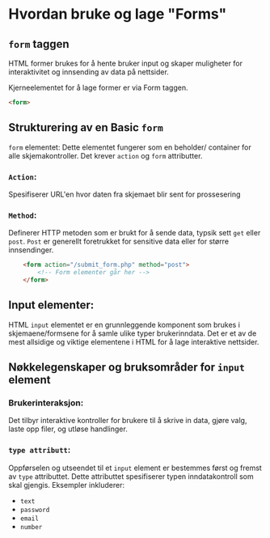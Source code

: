 # Hvordan bruke og lage "Forms"

## `form` taggen

HTML former brukes for å hente bruker input og skaper muligheter for interaktivitet og innsending av data på nettsider. 

Kjerneelementet for å lage former er via Form taggen.

```html
<form>
```

## Strukturering av en Basic `form`
`form` elementet: Dette elementet fungerer som en beholder/ container for alle skjemakontroller. Det krever `action` og `form` attributter.

### `Action`: 
Spesifiserer URL'en hvor daten fra skjemaet blir sent for prossesering


### `Method`:
Definerer HTTP metoden som er brukt for å sende data, typsik sett `get` eller `post`. `Post` er generellt foretrukket for sensitive data eller for større innsendinger.

```html
    <form action="/submit_form.php" method="post">
        <!-- Form elementer går her -->
    </form>
```
## Input elementer:
HTML `input` elementet er en grunnleggende komponent som brukes i skjemaene/formsene for å samle ulike typer brukerinndata. Det er et av de mest allsidige og viktige elementene i HTML for å lage interaktive nettsider.

## Nøkkelegenskaper og bruksområder for `input` element

### Brukerinteraksjon:
Det tilbyr interaktive kontroller for brukere til å skrive in data, gjøre valg, laste opp filer, og utløse handlinger.

### `type attributt`:
Oppførselen og utseendet til et `input` element er bestemmes først og fremst av `type` attributtet. Dette attributtet spesifiserer typen inndatakontroll som skal gjengis. Eksempler inkluderer: 
- `text`
- `password`
- `email`
- `number`